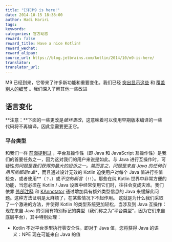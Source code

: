 ```yaml
---
title: "[译]M9 is here!"
date: 2014-10-15 18:38:00
author: Hadi Hariri
tags:
keywords:
categories: 官方动态
reward: false
reward_title: Have a nice Kotlin!
reward_wechat:
reward_alipay:
source_url: https://blog.jetbrains.com/kotlin/2014/10/m9-is-here/
translator:
translator_url:
---
```


M9 已经到来，它带来了许多新功能和重要变化。我们已经 [突出显示这些](http://blog.jetbrains.com/kotlin/2014/10/m9-is-coming/) 和 [覆盖别人的细节](http://blog.jetbrains.com/kotlin/2014/10/making-platform-interop-even-smoother/) 。我们深入了解其他一些改进
<span id =“more-1643”> </span>
## 语言变化

**注意：**下面的一些更改是*破坏更改*，这意味着可以使用早期版本编译的一些代码将不再编译，因此您需要更正它。
### 平台类型

和我们一样 [前面提到过](http://blog.jetbrains.com/kotlin/2014/10/making-platform-interop-even-smoother/) ，平台互操作性（即 Java 和 JavaScript 互操作性）是我们的首要任务之一，因为这对我们的用户来说是如此。与 Java 进行互操作时，可疑性*的问题是我们获得的最大的投诉之一。简而言之，问题是来自 Java 的任何引用可能都是*null*，而且通过设计无效的 Kotlin 迫使用户对每个 Java 值进行空值检查，或者使用**（`？。`）或*不空的断言*（`!!`）。那些在纯 Kotlin 世界中非常方便的功能，当您必须在 Kotlin / Java 设置中经常使用它们时，往往会变成灾难。我们依靠 [外部注释](http://blog.jetbrains.com/kotlin/using-external-annotations) 和 [KAnnotator](http://blog.jetbrains.com/kotlin/2013/03/kannotator-0-1-is-out/) 通过增加具有额外类型信息的 Java 来缓解此问题。这种方法证明是太麻烦了，在某些情况下不起作用。
这就是为什么我们采取了一个激进的方法，并使得 Kotlin 的类型系统更加轻松，当涉及到 Java 互操作：现在来自 Java 的引用有特别标记的类型（我们称之为“平台类型”，因为它们来自底层平台），其中特别处理：

* Kotlin 不对平台类型执行零安全性。即对于 Java 值，您将获得 Java 的语义：NPE 现在可能来自 Java 的值

